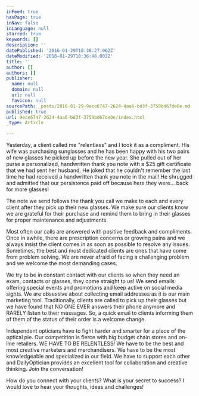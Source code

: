 ```yaml
---
inFeed: true
hasPage: true
inNav: false
inLanguage: null
starred: true
keywords: []
description: ''
datePublished: '2016-01-29T18:38:27.962Z'
dateModified: '2016-01-29T18:36:46.003Z'
title: ''
author: []
authors: []
publisher:
  name: null
  domain: null
  url: null
  favicon: null
sourcePath: _posts/2016-01-29-9ece6747-2624-4aa6-bd3f-3759bd67de0e.md
published: true
url: 9ece6747-2624-4aa6-bd3f-3759bd67de0e/index.html
_type: Article

---
```

Yesterday, a client called me "relentless" and I took it as a compliment. His wife was purchasing sunglasses and he has been happy with his two pairs of new glasses he picked up before the new year. She pulled out of her purse a personalized, handwritten thank you note with a $25 gift certificate that we had sent her husband. He joked that he couldn't remember the last time he had received a handwritten thank you note in the mail! He shrugged and admitted that our persistence paid off because here they were... back for more glasses!

The note we send follows the thank you call we make to each and every client after they pick up their new glasses. We make sure our clients know we are grateful for their purchase and remind them to bring in their glasses for proper maintenance and adjustments.

Most often our calls are answered with positive feedback and compliments. Once in awhile, there are prescription concerns or growing pains and we always insist the client comes in as soon as possible to resolve any issues. Sometimes, the best and most dedicated clients are ones that have come from problem solving. We are never afraid of facing a challenging problem and we welcome the most demanding cases.

We try to be in constant contact with our clients so when they need an exam, contacts or glasses, they come straight to us! We send emails offering special events and promotions and keep active on social media sights. We are obsessive about collecting email addresses as it is our main marketing tool. Traditionally, clients are called to pick up their glasses but we have found that NO ONE EVER answers their phone anymore and RARELY listen to their messages. So, a quick email to clients informing them of them of the status of their order is a welcome change.

Independent opticians have to fight harder and smarter for a piece of the optical pie. Our competition is fierce with big budget chain stores and on-line retailers. WE HAVE TO BE RELENTLESS! We have to be the best and most creative marketers and merchandisers. We have to be the most knowledgeable and specialized in our field. We have to support each other and DailyOptician provides an excellent tool for collaboration and creative thinking. Join the conversation!

How do you connect with your clients? What is your secret to success? I would love to hear your thoughts, ideas and challenges!
